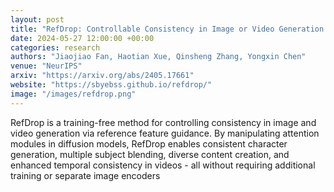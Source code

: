 ```yaml
---
layout: post
title: "RefDrop: Controllable Consistency in Image or Video Generation via Reference Feature Guidance"
date: 2024-05-27 12:00:00 +00:00
categories: research
authors: "Jiaojiao Fan, Haotian Xue, Qinsheng Zhang, Yongxin Chen"
venue: "NeurIPS"
arxiv: "https://arxiv.org/abs/2405.17661"
website: "https://sbyebss.github.io/refdrop/"
image: "/images/refdrop.png"
---
```


RefDrop is a training-free method for controlling consistency in image and video generation via reference feature guidance. By manipulating attention modules in diffusion models, RefDrop enables consistent character generation, multiple subject blending, diverse content creation, and enhanced temporal consistency in videos - all without requiring additional training or separate image encoders